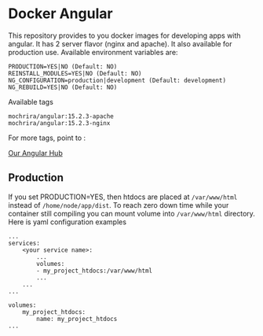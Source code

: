# Docker Angular

This repository provides to you docker images for developing apps with angular. It has 2 server flavor (nginx and apache). It also available for production use. Available environment variables are:

```
PRODUCTION=YES|NO (Default: NO)
REINSTALL_MODULES=YES|NO (Default: NO)
NG_CONFIGURATION=production|development (Default: development)
NG_REBUILD=YES|NO (Default: NO)
```

Available tags

```
mochrira/angular:15.2.3-apache
mochrira/angular:15.2.3-nginx
```

For more tags, point to :

[Our Angular Hub](https://hub.docker.com/r/mochrira/angular)

## Production

If you set PRODUCTION=YES, then htdocs are placed at `/var/www/html` instead of `/home/node/app/dist`. To reach zero down time while your container still compiling you can mount volume into `/var/www/html` directory. Here is yaml configuration examples

```
...
services:
    <your service name>:
        ...
        volumes:
        - my_project_htdocs:/var/www/html
        ...
    ...
...

volumes:
    my_project_htdocs:
        name: my_project_htdocs
...
```